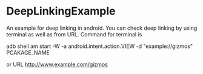 # DeepLinkingExample
An example for deep linking in android.
You can check deep linking by using terminal as well as from URL.
Command for terminal is 

adb shell am start -W -a android.intent.action.VIEW -d "example://gizmos" PCAKAGE_NAME 

or URL 
http://www.example.com/gizmos
